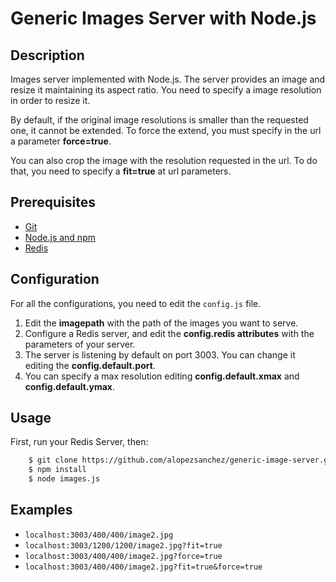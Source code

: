 # Generic Images Server with Node.js

## Description
Images server implemented with Node.js. The server provides an image and resize it maintaining its aspect ratio.
You need to specify a image resolution in order to resize it.

By default, if the original image resolutions is smaller than the requested one, it cannot be extended. To force the extend, you must specify in the url a parameter **force=true**.

You can also crop the image with the resolution requested in the url. To do that, you need to specify a **fit=true** at url parameters.

## Prerequisites
 - [Git](https://git-scm.com/)
 - [Node.js and npm](nodejs.org)
 - [Redis](http://redis.io/)
 
## Configuration

For all the configurations, you need to edit the `config.js` file.

1. Edit the **imagepath** with the path of the images you want to serve.
2. Configure a Redis server, and edit the **config.redis attributes**  with the parameters of your server.
3. The server is listening by default on port 3003. You can change it editing the **config.default.port**.
4. You can specify a max resolution editing **config.default.xmax** and **config.default.ymax**.

## Usage
First, run your Redis Server, then: 
```sh
    $ git clone https://github.com/alopezsanchez/generic-image-server.git && cd generic-image-server
    $ npm install
    $ node images.js
```

## Examples

- `localhost:3003/400/400/image2.jpg`
- `localhost:3003/1200/1200/image2.jpg?fit=true`
- `localhost:3003/400/400/image2.jpg?force=true`
- `localhost:3003/400/400/image2.jpg?fit=true&force=true`

